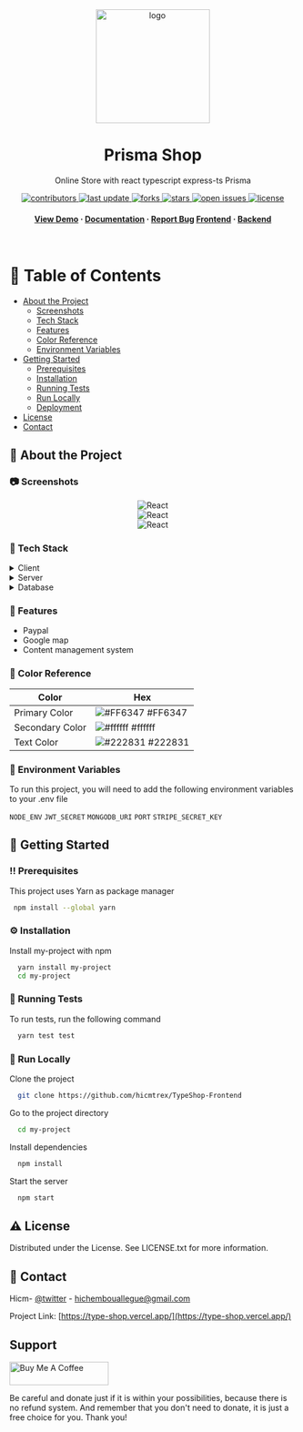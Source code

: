 <div align="center">

  <img src="/Prisma-Emblema.png" alt="logo" width="200" height="auto" />
  <h1>Prisma Shop </h1>
  
  <p>
    Online Store with react typescript express-ts Prisma
  </p>
  
  
<!-- Badges -->
<p>
  <a href="https://github.com/Louis3797/awesome-readme-template/graphs/contributors">
    <img src="https://img.shields.io/github/contributors/Louis3797/awesome-readme-template" alt="contributors" />
  </a>
  <a href="">
    <img src="https://img.shields.io/github/last-commit/Louis3797/awesome-readme-template" alt="last update" />
  </a>
  <a href="https://github.com/Louis3797/awesome-readme-template/network/members">
    <img src="https://img.shields.io/github/forks/Louis3797/awesome-readme-template" alt="forks" />
  </a>
  <a href="https://github.com/Louis3797/awesome-readme-template/stargazers">
    <img src="https://img.shields.io/github/stars/Louis3797/awesome-readme-template" alt="stars" />
  </a>
  <a href="https://github.com/Louis3797/awesome-readme-template/issues/">
    <img src="https://img.shields.io/github/issues/Louis3797/awesome-readme-template" alt="open issues" />
  </a>
  <a href="https://github.com/Louis3797/awesome-readme-template/blob/master/LICENSE.txt">
    <img src="https://img.shields.io/github/license/Louis3797/awesome-readme-template" alt="license" />
  </a>
</p>
   
<h4>
    <a href="https://type-shop.vercel.app/">View Demo</a>
  <span> · </span>
    <a href="https://github.com/hicmtrex/Cooper-Shop">Documentation</a>
  <span> · </span>
    <a href="https://github.com/hicmtrex/TypeShop-Frontend/issues/">Report Bug</a>
    <a href="https://github.com/hicmtrex/TypeShop-Frontend/issues/">Frontend</a>
  <span> · </span>
    <a href="https://github.com/hicmtrex/TypeShop-Backend">Backend</a>
  </h4>
</div>

<br />

<!-- Table of Contents -->

# :notebook_with_decorative_cover: Table of Contents

- [About the Project](#about-the-project)
  - [Screenshots](#screenshots)
  - [Tech Stack](#tech-stack)
  - [Features](#features)
  - [Color Reference](#color-reference)
  - [Environment Variables](#environment-variables)
- [Getting Started](#getting-started)
  - [Prerequisites](#prerequisites)
  - [Installation](#installation)
  - [Running Tests](#running-tests)
  - [Run Locally](#run-locally)
  - [Deployment](#deployment)
- [License](#license)
- [Contact](#contact)

<!-- About the Project -->

## :star2: About the Project

<!-- Screenshots -->

### :camera: Screenshots

<div align="center"> 
  <img  alt="React" src="https://res.cloudinary.com/hicm/image/upload/v1656520352/typeshop-1_a1qepy.png" />
</div>

<div align="center"> 
<img  alt="React" src="https://res.cloudinary.com/hicm/image/upload/v1656520333/typeshop-2_knzlpc.png" />
</div>

<div align="center"> 
<img  alt="React" src="https://res.cloudinary.com/hicm/image/upload/v1656520319/typeshop-3_il1xeo.png" />
</div>
<!-- TechStack -->

### :space_invader: Tech Stack

<details>
  <summary>Client</summary>
  <ul>
    <li><a href="https://www.typescriptlang.org/">Typescript</a></li>
    <li><a href="https://reactjs.org/">React.js</a></li>
    <li><a href="https://react-bootstrap.github.io/">React Bootstrap</a></li>
    <li><a href="https://redux-toolkit.js.org/usage/usage-with-typescript">Redux Toolkit</a></li>
  </ul>
</details>

<details>
  <summary>Server</summary>
  <ul>
    <li><a href="https://www.typescriptlang.org/">Typescript</a></li>
    <li><a href="https://nodejs.org/en/">Node.js</a></li>
    <li><a href="https://expressjs.com/">Express.js</a></li>
  </ul>
</details>

<details>
<summary>Database</summary>
  <ul>
    <li><a href="https://www.mongodb.com/">MongoDB</a></li>
  </ul>
</details>

<!-- Features -->

### :dart: Features

- Paypal
- Google map
- Content management system

<!-- Color Reference -->

### :art: Color Reference

| Color           | Hex                                                              |
| --------------- | ---------------------------------------------------------------- |
| Primary Color   | ![#FF6347](https://via.placeholder.com/10/222831?text=+) #FF6347 |
| Secondary Color | ![#ffffff](https://via.placeholder.com/10/393E46?text=+) #ffffff |
| Text Color      | ![#222831](https://via.placeholder.com/10/EEEEEE?text=+) #222831 |

<!-- Env Variables -->

### :key: Environment Variables

To run this project, you will need to add the following environment variables to your .env file

`NODE_ENV`
`JWT_SECRET`
`MONGODB_URI`
`PORT`
`STRIPE_SECRET_KEY`

<!-- Getting Started -->

## :toolbox: Getting Started

<!-- Prerequisites -->

### :bangbang: Prerequisites

This project uses Yarn as package manager

```bash
 npm install --global yarn
```

<!-- Installation -->

### :gear: Installation

Install my-project with npm

```bash
  yarn install my-project
  cd my-project
```

<!-- Running Tests -->

### :test_tube: Running Tests

To run tests, run the following command

```bash
  yarn test test
```

<!-- Run Locally -->

### :running: Run Locally

Clone the project

```bash
  git clone https://github.com/hicmtrex/TypeShop-Frontend
```

Go to the project directory

```bash
  cd my-project
```

Install dependencies

```bash
  npm install
```

Start the server

```bash
  npm start
```

<!-- License -->

## :warning: License

Distributed under the License. See LICENSE.txt for more information.

<!-- Contact -->

## :handshake: Contact

Hicm- [@twitter](https://twitter.com/hicmtrex) - hichembouallegue@gmail.com

Project Link: [https://type-shop.vercel.app/](https://type-shop.vercel.app/)

## Support

<a href="https://www.buymeacoffee.com/hicmtrex" target="_blank" style="display: inline-block !important;"><img src="https://cdn.buymeacoffee.com/buttons/v2/default-green.png" alt="Buy Me A Coffee" height="41" width="174"></a>

Be careful and donate just if it is within your possibilities, because there is no refund system. And remember that you don't need to donate, it is just a free choice for you. Thank you!

